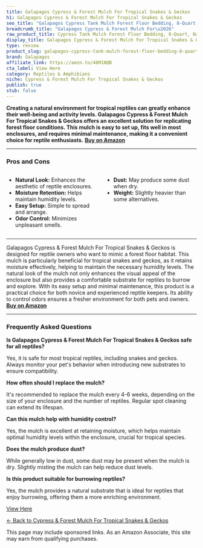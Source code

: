 ```yaml
---
title: Galapagos Cypress & Forest Mulch For Tropical Snakes & Geckos
h1: Galapagos Cypress & Forest Mulch For Tropical Snakes & Geckos
seo_title: "Galapagos Cypress Tank Mulch Forest Floor Bedding, 8-Quart,\u2026"
breadcrumb_title: "Galapagos Cypress & Forest Mulch For\u2026"
raw_product_title: Cypress Tank Mulch Forest Floor Bedding, 8-Quart, Natural
display_title: Galapagos Cypress & Forest Mulch For Tropical Snakes & Geckos
type: review
product_slug: galapagos-cypress-tank-mulch-forest-floor-bedding-8-quart-natural
brand: Galapagos
affiliate_link: https://amzn.to/46M1NQB
cta_label: View Here
category: Reptiles & Amphibians
niche: Cypress & Forest Mulch For Tropical Snakes & Geckos
publish: true
stub: false
---
```


<div id="intro" class="full-width">
  <p><strong>Creating a natural environment for tropical reptiles can greatly enhance their well-being and activity levels. Galapagos Cypress & Forest Mulch For Tropical Snakes & Geckos offers an excellent solution for replicating forest floor conditions. This mulch is easy to set up, fits well in most enclosures, and requires minimal maintenance, making it a convenient choice for reptile enthusiasts.</strong> <a href="https://amzn.to/46M1NQB" rel="nofollow sponsored noopener" target="_blank"><strong>Buy on Amazon</strong></a></p>
</div>

<hr />
<h3 id="pros-cons">Pros and Cons</h3>
<div class="pc-grid" style="display:grid;grid-template-columns:1fr 1fr;gap:16px;">
  <ul>
    <li><strong>Natural Look:</strong> Enhances the aesthetic of reptile enclosures.</li>
    <li><strong>Moisture Retention:</strong> Helps maintain humidity levels.</li>
    <li><strong>Easy Setup:</strong> Simple to spread and arrange.</li>
    <li><strong>Odor Control:</strong> Minimizes unpleasant smells.</li>
  </ul>
  <ul>
    <li><strong>Dust:</strong> May produce some dust when dry.</li>
    <li><strong>Weight:</strong> Slightly heavier than some alternatives.</li>
  </ul>
</div>
<hr />

<div class="full-width">
  <p>Galapagos Cypress & Forest Mulch For Tropical Snakes & Geckos is designed for reptile owners who want to mimic a forest floor habitat. This mulch is particularly beneficial for tropical snakes and geckos, as it retains moisture effectively, helping to maintain the necessary humidity levels. The natural look of the mulch not only enhances the visual appeal of the enclosure but also provides a comfortable substrate for reptiles to burrow and explore. With its easy setup and minimal maintenance, this product is a practical choice for both novice and experienced reptile keepers. Its ability to control odors ensures a fresher environment for both pets and owners. <a href="https://amzn.to/46M1NQB" rel="nofollow sponsored noopener" target="_blank"><strong>Buy on Amazon</strong></a></p>
</div>

<hr />
<h3 id="faqs">Frequently Asked Questions</h3>

<p><strong>Is Galapagos Cypress & Forest Mulch For Tropical Snakes & Geckos safe for all reptiles?</strong></p>
<p>Yes, it is safe for most tropical reptiles, including snakes and geckos. Always monitor your pet's behavior when introducing new substrates to ensure compatibility.</p>

<p><strong>How often should I replace the mulch?</strong></p>
<p>It's recommended to replace the mulch every 4-6 weeks, depending on the size of your enclosure and the number of reptiles. Regular spot cleaning can extend its lifespan.</p>

<p><strong>Can this mulch help with humidity control?</strong></p>
<p>Yes, the mulch is excellent at retaining moisture, which helps maintain optimal humidity levels within the enclosure, crucial for tropical species.</p>

<p><strong>Does the mulch produce dust?</strong></p>
<p>While generally low in dust, some dust may be present when the mulch is dry. Slightly misting the mulch can help reduce dust levels.</p>

<p><strong>Is this product suitable for burrowing reptiles?</strong></p>
<p>Yes, the mulch provides a natural substrate that is ideal for reptiles that enjoy burrowing, offering them a more enriching environment.</p>
<p><a class="btn" href="https://amzn.to/46M1NQB" target="_blank" rel="nofollow sponsored noopener">View Here</a></p>
<p><a href="/roundups/reptiles-amphibians/cypress-forest-mulch-for-tropical-snakes-geckos/">← Back to Cypress & Forest Mulch For Tropical Snakes & Geckos</a></p>
<aside class="disclosure">This page may include sponsored links. As an Amazon Associate, this site may earn from qualifying purchases.</aside>
